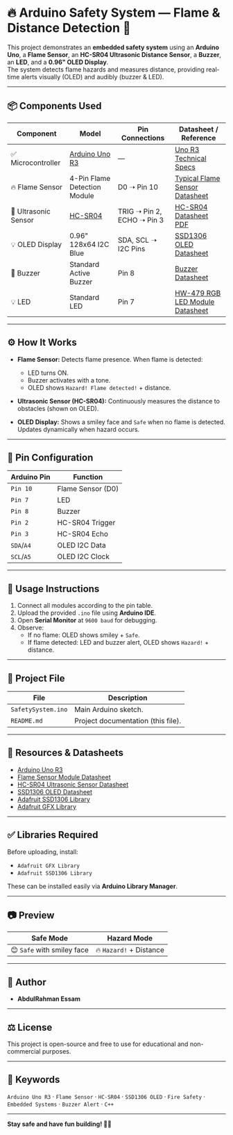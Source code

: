 # 🔥 Arduino Safety System — Flame & Distance Detection 🚨

This project demonstrates an **embedded safety system** using an **Arduino Uno**, a **Flame Sensor**, an **HC-SR04 Ultrasonic Distance Sensor**, a **Buzzer**, an **LED**, and a **0.96" OLED Display**.  
The system detects flame hazards and measures distance, providing real-time alerts visually (OLED) and audibly (buzzer & LED).

---

## 📦 **Components Used**

| Component | Model | Pin Connections | Datasheet / Reference |
|-----------|-------|-----------------|-----------------------|
| ✅ Microcontroller | [Arduino Uno R3](https://store.arduino.cc/products/arduino-uno-rev3) | — | [Uno R3 Technical Specs](https://docs.arduino.cc/hardware/uno-rev3) |
| 🔥 Flame Sensor | 4-Pin Flame Detection Module | D0 ➝ Pin 10 | [Typical Flame Sensor Datasheet](https://makerselectronics.com/product/flame-sensor-module-4-pin) |
| 📏 Ultrasonic Sensor | [HC-SR04](https://cdn.sparkfun.com/datasheets/Sensors/Proximity/HCSR04.pdf) | TRIG ➝ Pin 2, ECHO ➝ Pin 3 | [HC-SR04 Datasheet PDF](https://cdn.sparkfun.com/datasheets/Sensors/Proximity/HCSR04.pdf) |
| 💡 OLED Display | 0.96" 128x64 I2C Blue | SDA, SCL ➝ I2C Pins | [SSD1306 OLED Datasheet](https://cdn-shop.adafruit.com/datasheets/SSD1306.pdf) |
| 🔔 Buzzer | Standard Active Buzzer | Pin 8 | [Buzzer Datasheet](https://makerselectronics.com/product/magnetic-buzzer-12v-2-pin) |
| 💡 LED | Standard LED | Pin 7 | [HW-479 RGB LED Module Datasheet](https://makerselectronics.com/product/hw-479-rgb-led-module) |

---

## ⚙️ **How It Works**

- **Flame Sensor:** Detects flame presence. When flame is detected:
  - LED turns ON.
  - Buzzer activates with a tone.
  - OLED shows `Hazard! Flame detected!` + distance.

- **Ultrasonic Sensor (HC-SR04):** Continuously measures the distance to obstacles (shown on OLED).

- **OLED Display:** Shows a smiley face and `Safe` when no flame is detected. Updates dynamically when hazard occurs.

---

## 🔌 **Pin Configuration**

| Arduino Pin | Function |
|-------------|-------------------------------|
| `Pin 10` | Flame Sensor (D0) |
| `Pin 7` | LED |
| `Pin 8` | Buzzer |
| `Pin 2` | HC-SR04 Trigger |
| `Pin 3` | HC-SR04 Echo |
| `SDA`/`A4` | OLED I2C Data |
| `SCL`/`A5` | OLED I2C Clock |

---

## 🚀 **Usage Instructions**

1. Connect all modules according to the pin table.
2. Upload the provided `.ino` file using **Arduino IDE**.
3. Open **Serial Monitor** at `9600 baud` for debugging.
4. Observe:
   - If no flame: OLED shows smiley + `Safe`.
   - If flame detected: LED and buzzer alert, OLED shows `Hazard!` + distance.

---

## 📁 **Project File**

| File | Description |
|------|--------------|
| `SafetySystem.ino` | Main Arduino sketch. |
| `README.md` | Project documentation (this file). |

---

## 🔗 **Resources & Datasheets**

- [Arduino Uno R3](https://store.arduino.cc/products/arduino-uno-rev3)
- [Flame Sensor Module Datasheet](https://makerselectronics.com/product/magnetic-buzzer-12v-2-pin)
- [HC-SR04 Ultrasonic Sensor Datasheet](https://cdn.sparkfun.com/datasheets/Sensors/Proximity/HCSR04.pdf)
- [SSD1306 OLED Datasheet](https://cdn-shop.adafruit.com/datasheets/SSD1306.pdf)
- [Adafruit SSD1306 Library](https://github.com/adafruit/Adafruit_SSD1306)
- [Adafruit GFX Library](https://github.com/adafruit/Adafruit-GFX-Library)

---

## ✅ **Libraries Required**

Before uploading, install:
- `Adafruit GFX Library`
- `Adafruit SSD1306 Library`

These can be installed easily via **Arduino Library Manager**.

---

## 📷 **Preview**

| Safe Mode | Hazard Mode |
|-----------|--------------|
| 😊 `Safe` with smiley face | 🔥 `Hazard!` + Distance |

---

## 👤 **Author**

- **AbdulRahman Essam**
---

## ⚖️ **License**

This project is open-source and free to use for educational and non-commercial purposes.

---

## 🔑 **Keywords**

`Arduino Uno R3` · `Flame Sensor` · `HC-SR04` · `SSD1306 OLED` · `Fire Safety` · `Embedded Systems` · `Buzzer Alert` · `C++`

---

**Stay safe and have fun building! 🔧✨**

